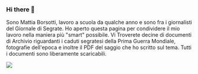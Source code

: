 ### Hi there 👋
Sono Mattia Borsotti, lavoro a scuola da qualche anno e sono fra i giornalisti del Giornale di Segrate. Ho aperto questa pagina per condividere il mio lavoro nella maniera più "smart" possibile. Vi Troverete decine di documenti di Archivio riguardanti i caduti segratesi della Prima Guerra Mondiale, fotografie dell'epoca e inoltre il PDF del saggio che ho scritto sul tema. Tutti i documenti sono liberamente scaricabili. 

<!--
**ComeDAutunno/comeDAutunno** is a ✨ _special_ ✨ repository because its `README.md` (this file) appears on your GitHub profile.

Here are some ideas to get you started:

- 🔭 I’m currently working on ...
- 🌱 I’m currently learning ...
- 👯 I’m looking to collaborate on ...
- 🤔 I’m looking for help with ...
- 💬 Ask me about ...
- 📫 How to reach me: ...
- 😄 Pronouns: ...
- ⚡ Fun fact: ...
-->

![](https://komarev.com/ghpvc/?username=comeDAutunno)
